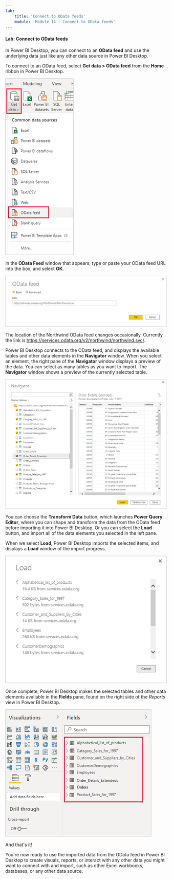 ```yaml
---
lab:
    title: 'Connect to OData feeds'
    module: 'Module 14 - Connect to OData feeds'
---
```


#### Lab: Connect to OData feeds

In Power BI Desktop, you can connect to an **OData feed** and use the
underlying data just like any other data source in Power BI Desktop.

To connect to an OData feed, select **Get data \> OData feed** from the
**Home** ribbon in Power BI Desktop.

![](./Linked_image_Files/connect-to-odata_1.png)

In the **OData Feed** window that appears, type or paste your OData feed
URL into the box, and select **OK**.

![](./Linked_image_Files/connect-to-odata_2.png)


The location of the Northwind OData feed changes occasionally. Currently
the link is <https://services.odata.org/v2/northwind/northwind.svc/>.


Power BI Desktop connects to the OData feed, and displays the available
tables and other data elements in the **Navigator** window. When you
select an element, the right pane of the **Navigator** window displays a
preview of the data. You can select as many tables as you want to
import. The **Navigator** window shows a preview of the currently
selected table.

![](./Linked_image_Files/connect-to-odata_3.png)

You can choose the **Transform Data** button, which launches **Power
Query Editor**, where you can shape and transform the data from the
OData feed before importing it into Power BI Desktop. Or you can select
the **Load** button, and import all of the data elements you selected in
the left pane.

When we select **Load**, Power BI Desktop imports the selected items,
and displays a **Load** window of the import progress.

![](./Linked_image_Files/connect-to-odata_4.png)

Once complete, Power BI Desktop makes the selected tables and other data
elements available in the **Fields** pane, found on the right side of
the *Reports* view in Power BI Desktop.

![](./Linked_image_Files/connect-to-odata_5.png)

And that's it!

You're now ready to use the imported data from the OData feed in Power
BI Desktop to create visuals, reports, or interact with any other data
you might want to connect with and import, such as other Excel
workbooks, databases, or any other data source.

